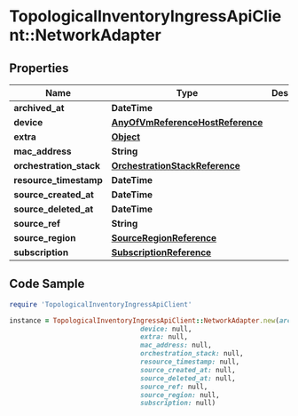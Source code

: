 # TopologicalInventoryIngressApiClient::NetworkAdapter

## Properties

Name | Type | Description | Notes
------------ | ------------- | ------------- | -------------
**archived_at** | **DateTime** |  | [optional] 
**device** | [**AnyOfVmReferenceHostReference**](AnyOfVmReferenceHostReference.md) |  | [optional] 
**extra** | [**Object**](.md) |  | [optional] 
**mac_address** | **String** |  | [optional] 
**orchestration_stack** | [**OrchestrationStackReference**](OrchestrationStackReference.md) |  | [optional] 
**resource_timestamp** | **DateTime** |  | [optional] 
**source_created_at** | **DateTime** |  | [optional] 
**source_deleted_at** | **DateTime** |  | [optional] 
**source_ref** | **String** |  | 
**source_region** | [**SourceRegionReference**](SourceRegionReference.md) |  | [optional] 
**subscription** | [**SubscriptionReference**](SubscriptionReference.md) |  | [optional] 

## Code Sample

```ruby
require 'TopologicalInventoryIngressApiClient'

instance = TopologicalInventoryIngressApiClient::NetworkAdapter.new(archived_at: null,
                                 device: null,
                                 extra: null,
                                 mac_address: null,
                                 orchestration_stack: null,
                                 resource_timestamp: null,
                                 source_created_at: null,
                                 source_deleted_at: null,
                                 source_ref: null,
                                 source_region: null,
                                 subscription: null)
```


